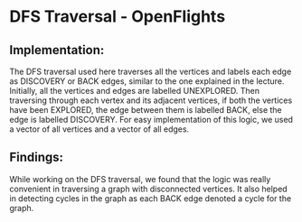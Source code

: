 # DFS Traversal - OpenFlights
## Implementation:
The DFS traversal used here traverses all the vertices and labels each edge as DISCOVERY or BACK edges, similar to the one explained in the lecture. Initially, all the vertices and edges are labelled UNEXPLORED. Then traversing through each vertex and its adjacent vertices, if both the vertices have been EXPLORED, the edge between them is labelled BACK, else the edge is labelled DISCOVERY. For easy implementation of this logic, we used a vector of all vertices and a vector of all edges.
## Findings:
While working on the DFS traversal, we found that the logic was really convenient in traversing a graph with disconnected vertices. It also helped in detecting cycles in the graph as each BACK edge denoted a cycle for the graph.